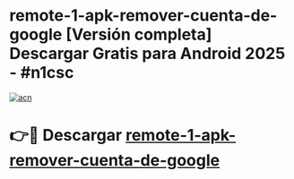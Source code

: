 # remote-1-apk-remover-cuenta-de-google  [Versión completa] Descargar Gratis para Android 2025 - #n1csc

[![acn](https://github.com/user-attachments/assets/0f9c940e-d8b0-45ae-aac7-cd30a18b3e1c)](https://apps.freeplayer.one?title=remote-1-apk-remover-cuenta-de-google&ref=9F)

# 👉🔴 Descargar [remote-1-apk-remover-cuenta-de-google](https://apps.freeplayer.one?title=remote-1-apk-remover-cuenta-de-google&ref=9F)